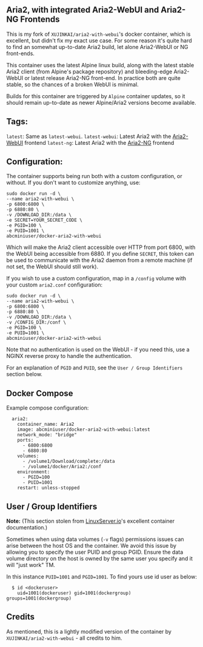 Aria2, with integrated Aria2-WebUI and Aria2-NG Frontends
---

This is my fork of `XUJINKAI/aria2-with-webui`'s docker container, which is
excellent, but didn't fix my exact use case. For some reason it's quite hard to
find an somewhat up-to-date Aria2 build, let alone Aria2-WebUI or NG front-ends.

This container uses the latest Alpine linux build, along with the latest stable
Aria2 client (from Alpine's package repository) and bleeding-edge Aria2-WebUI or
latest release Aria2-NG front-end. In practice both are quite stable, so the
chances of a broken WebUI is minimal.

Builds for this container are triggered by `Alpine` container updates, so it
should remain up-to-date as newer Alpine/Aria2 versions become available.

## Tags:

`latest`: Same as `latest-webui`.
`latest-webui`: Latest Aria2 with the [Aria2-WebUI](https://github.com/timonier/webui-aria2) frontend
`latest-ng`: Latest Aria2 with the [Aria2-NG](https://github.com/mayswind/AriaNg) frontend

## Configuration:

The container supports being run both with a custom configuration, or without.
If you don't want to customize anything, use:

```
sudo docker run -d \
--name aria2-with-webui \
-p 6800:6800 \
-p 6880:80 \
-v /DOWNLOAD_DIR:/data \
-e SECRET=YOUR_SECRET_CODE \
-e PGID=100 \
-e PUID=1001 \
abcminiuser/docker-aria2-with-webui
```

Which will make the Aria2 client accessible over HTTP from port 6800, with the
WebUI being accessible from 6880. If you define `SECRET`, this token can be used
to communicate with the Aria2 daemon from a remote machine (if not set, the
WebUI should still work).

If you wish to use a custom configuration, map in a `/config` volume with your
custom `aria2.conf` configuration:

```
sudo docker run -d \
--name aria2-with-webui \
-p 6800:6800 \
-p 6880:80 \
-v /DOWNLOAD_DIR:/data \
-v /CONFIG_DIR:/conf \
-e PGID=100 \
-e PUID=1001 \
abcminiuser/docker-aria2-with-webui
```

Note that no authentication is used on the WebUI - if you need this, use a NGINX
reverse proxy to handle the authentication.

For an explanation of `PGID` and `PUID`, see the `User / Group Identifiers`
section below.

## Docker Compose

Example compose configuration:

```
  aria2:
    container_name: Aria2
    image: abcminiuser/docker-aria2-with-webui:latest
    network_mode: "bridge"
    ports:
      - 6800:6800
      - 6880:80
    volumes:
      - /volume1/Download/complete:/data
      - /volume1/docker/Aria2:/conf
    environment:
      - PGID=100
      - PUID=1001
    restart: unless-stopped
```

## User / Group Identifiers

**Note:** (This section stolen from [LinuxServer.io](http://linuxserver.io)'s
excellent container documentation.)

Sometimes when using data volumes (`-v` flags) permissions issues can arise
between the host OS and the container. We avoid this issue by allowing you to
specify the user PUID and group PGID. Ensure the data volume directory on the
host is owned by the same user you specify and it will "just work" TM.

In this instance `PUID=1001` and `PGID=1001`. To find yours use id user as below:

```
  $ id <dockeruser>
    uid=1001(dockeruser) gid=1001(dockergroup) groups=1001(dockergroup)
```

## Credits

As mentioned, this is a lightly modified version of the container by
`XUJINKAI/aria2-with-webui` - all credits to him.
